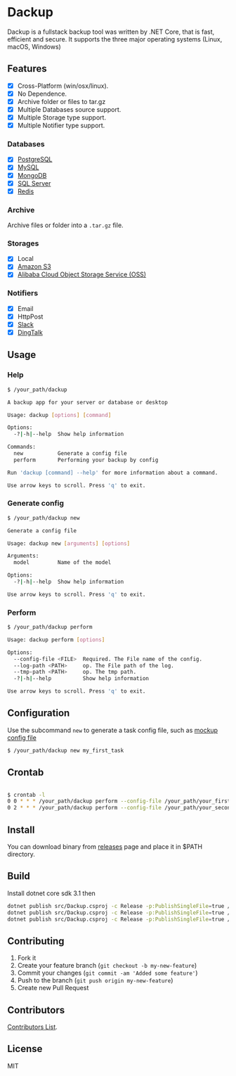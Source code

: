 # Dackup

Dackup is a fullstack backup tool was written by .NET Core, that is fast, efficient and secure. It supports the three major operating systems (Linux, macOS, Windows)

## Features

- [x] Cross-Platform (win/osx/linux).
- [x] No Dependence.
- [x] Archive folder or files to tar.gz
- [x] Multiple Databases source support.
- [x] Multiple Storage type support.
- [x] Multiple Notifier type support.

### Databases

- [x] [PostgreSQL](https://www.postgresql.org)
- [x] [MySQL](https://www.mysql.com)
- [x] [MongoDB](https://www.mongodb.com)
- [x] [SQL Server](https://www.microsoft.com/sql-server)
- [x] [Redis](https://redis.io)

### Archive

Archive files or folder into a `.tar.gz` file.

### Storages

- [x] Local
- [x] [Amazon S3](https://aws.amazon.com/s3)
- [x] [Alibaba Cloud Object Storage Service (OSS)](https://www.alibabacloud.com/product/oss)

### Notifiers

- [x] Email
- [x] HttpPost
- [x] [Slack](https://slack.com)
- [x] [DingTalk](https://www.dingtalk.com)

## Usage

### Help

```bash
$ /your_path/dackup

A backup app for your server or database or desktop

Usage: dackup [options] [command]

Options:
  -?|-h|--help  Show help information

Commands:
  new           Generate a config file
  perform       Performing your backup by config

Run 'dackup [command] --help' for more information about a command.

Use arrow keys to scroll. Press 'q' to exit.
```

### Generate config

```bash
$ /your_path/dackup new

Generate a config file

Usage: dackup new [arguments] [options]

Arguments:
  model         Name of the model

Options:
  -?|-h|--help  Show help information

Use arrow keys to scroll. Press 'q' to exit.
```

### Perform

```bash
$ /your_path/dackup perform

Usage: dackup perform [options]

Options:
  --config-file <FILE>  Required. The File name of the config.
  --log-path <PATH>     op. The File path of the log.
  --tmp-path <PATH>     op. The tmp path.
  -?|-h|--help          Show help information

Use arrow keys to scroll. Press 'q' to exit.

```

## Configuration

Use the subcommand ``` new ``` to generate a task config file, such as [mockup config file](https://github.com/huobazi/dackup/blob/master/src/perform-config-mockup.config)

```bash
$ /your_path/dackup new my_first_task
```

## Crontab

```bash

$ crontab -l
0 0 * * * /your_path/dackup perform --config-file /your_path/your_first_task.config --tmp-path /your_tmp_path/first --log-path /your_log_path
0 2 * * * /your_path/dackup perform --config-file /your_path/your_second_task.config --tmp-path /your_tmp_path/second --log-path /your_log_path

```

## Install

You can download binary from [releases](https://github.com/huobazi/dackup/releases) page and place it in $PATH directory.

## Build

Install dotnet core sdk 3.1 then

```bash
dotnet publish src/Dackup.csproj -c Release -p:PublishSingleFile=true /p:IncludeSymbolsInSingleFile=true -r win-x64;
dotnet publish src/Dackup.csproj -c Release -p:PublishSingleFile=true /p:IncludeSymbolsInSingleFile=true -r osx-x64;
dotnet publish src/Dackup.csproj -c Release -p:PublishSingleFile=true /p:IncludeSymbolsInSingleFile=true -r linux-x64;
```

## Contributing

1. Fork it
2. Create your feature branch (`git checkout -b my-new-feature`)
3. Commit your changes (`git commit -am 'Added some feature'`)
4. Push to the branch (`git push origin my-new-feature`)
5. Create new Pull Request

## Contributors

[Contributors List](https://github.com/huobazi/dackup/graphs/contributors).

## License

MIT
